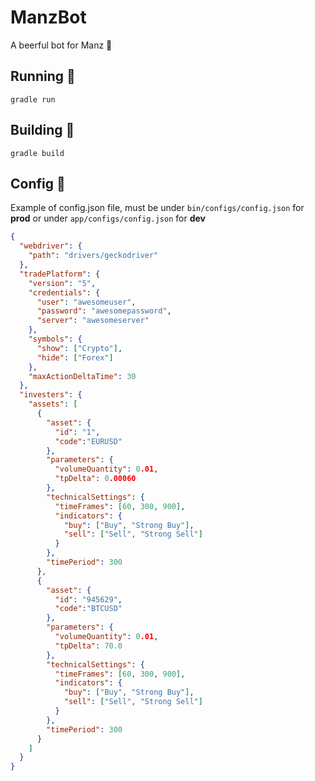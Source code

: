 # ManzBot
A beerful bot for Manz :beer:

## Running :running:
`gradle run`

## Building :construction_worker:
`gradle build`

## Config :book:
Example of config.json file, must be under `bin/configs/config.json` for **prod** or under `app/configs/config.json` for **dev**

```json
{
  "webdriver": {
    "path": "drivers/geckodriver"
  },
  "tradePlatform": {
    "version": "5",
    "credentials": {
      "user": "awesomeuser",
      "password": "awesomepassword",
      "server": "awesomeserver"
    },
    "symbols": {
      "show": ["Crypto"],
      "hide": ["Forex"]
    },
    "maxActionDeltaTime": 30
  },
  "investers": {
    "assets": [
      {
        "asset": {
          "id": "1",
          "code":"EURUSD"
        },
        "parameters": {
          "volumeQuantity": 0.01,
          "tpDelta": 0.00060
        },
        "technicalSettings": {
          "timeFrames": [60, 300, 900],
          "indicators": {
            "buy": ["Buy", "Strong Buy"],
            "sell": ["Sell", "Strong Sell"]
          }
        },
        "timePeriod": 300
      },
      {
        "asset": {
          "id": "945629",
          "code":"BTCUSD"
        },
        "parameters": {
          "volumeQuantity": 0.01,
          "tpDelta": 70.0
        },
        "technicalSettings": {
          "timeFrames": [60, 300, 900],
          "indicators": {
            "buy": ["Buy", "Strong Buy"],
            "sell": ["Sell", "Strong Sell"]
          }
        },
        "timePeriod": 300
      }
    ]
  }
}

```
